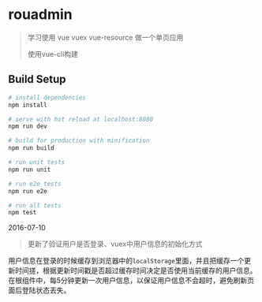 # rouadmin

> 学习使用 vue vuex vue-resource 做一个单页应用
> 
> 使用vue-cli构建

## Build Setup

``` bash
# install dependencies
npm install

# serve with hot reload at localhost:8080
npm run dev

# build for production with minification
npm run build

# run unit tests
npm run unit

# run e2e tests
npm run e2e

# run all tests
npm test
```

2016-07-10
> 更新了验证用户是否登录、vuex中用户信息的初始化方式

用户信息在登录的时候缓存到浏览器中的`localStorage`里面，并且把缓存一个更新时间搓，根据更新时间戳是否超过缓存时间决定是否使用当前缓存的用户信息。
在根组件中，每5分钟更新一次用户信息，以保证用户信息不会超时，避免刷新页面后登陆状态丢失。
